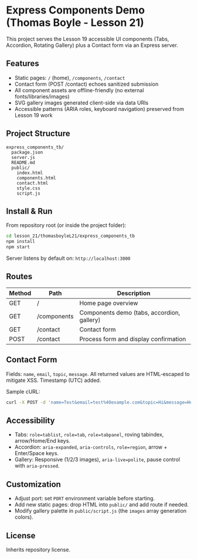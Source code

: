 # Express Components Demo (Thomas Boyle - Lesson 21)

This project serves the Lesson 19 accessible UI components (Tabs, Accordion, Rotating Gallery) plus a Contact form via an Express server.

## Features
- Static pages: `/` (home), `/components`, `/contact`
- Contact form (POST /contact) echoes sanitized submission
- All component assets are offline-friendly (no external fonts/libraries/images)
- SVG gallery images generated client-side via data URIs
- Accessible patterns (ARIA roles, keyboard navigation) preserved from Lesson 19 work

## Project Structure
```
express_components_tb/
  package.json
  server.js
  README.md
  public/
    index.html
    components.html
    contact.html
    style.css
    script.js
```

## Install & Run
From repository root (or inside the project folder):

```bash
cd lesson_21/thomasboyleL21/express_components_tb
npm install
npm start
```
Server listens by default on: `http://localhost:3000`

## Routes
| Method | Path        | Description                                  |
|--------|-------------|----------------------------------------------|
| GET    | /           | Home page overview                           |
| GET    | /components | Components demo (tabs, accordion, gallery)   |
| GET    | /contact    | Contact form                                 |
| POST   | /contact    | Process form and display confirmation        |

## Contact Form
Fields: `name`, `email`, `topic`, `message`.
All returned values are HTML‑escaped to mitigate XSS. Timestamp (UTC) added.

Sample cURL:
```bash
curl -X POST -d 'name=Test&email=test%40example.com&topic=Hi&message=Hello+world' http://localhost:3000/contact
```

## Accessibility
- Tabs: `role=tablist`, `role=tab`, `role=tabpanel`, roving tabindex, arrow/Home/End keys.
- Accordion: `aria-expanded`, `aria-controls`, `role=region`, arrow + Enter/Space keys.
- Gallery: Responsive (1/2/3 images), `aria-live=polite`, pause control with `aria-pressed`.

## Customization
- Adjust port: set `PORT` environment variable before starting.
- Add new static pages: drop HTML into `public/` and add route if needed.
- Modify gallery palette in `public/script.js` (the `images` array generation colors).

## License
Inherits repository license.
